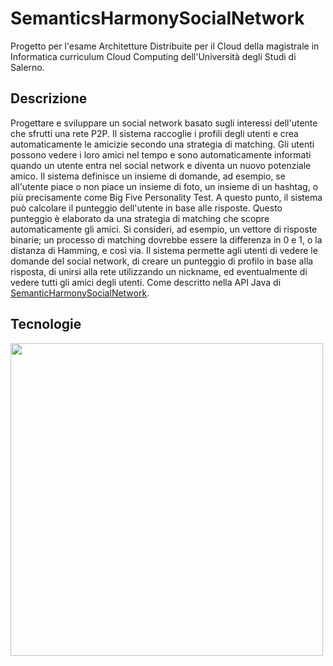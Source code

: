 # SemanticsHarmonySocialNetwork
Progetto per l'esame Architetture Distribuite per il Cloud della magistrale in Informatica curriculum Cloud Computing dell'Università degli Studi di Salerno.
## Descrizione
Progettare e sviluppare un social network basato sugli interessi dell'utente che sfrutti una rete P2P. Il sistema raccoglie i profili degli utenti e crea automaticamente le amicizie secondo una strategia di matching. Gli utenti possono vedere i loro amici nel tempo e sono automaticamente informati quando un utente entra nel social network e diventa un nuovo potenziale amico. Il sistema definisce un insieme di domande, ad esempio, se all'utente piace o non piace un insieme di foto, un insieme di un hashtag, o più precisamente come Big Five Personality Test. A questo punto, il sistema può calcolare il punteggio dell'utente in base alle risposte. Questo punteggio è elaborato da una strategia di matching che scopre automaticamente gli amici. Si consideri, ad esempio, un vettore di risposte binarie; un processo di matching dovrebbe essere la differenza in 0 e 1, o la distanza di Hamming, e così via. Il sistema permette agli utenti di vedere le domande del social network, di creare un punteggio di profilo in base alla risposta, di unirsi alla rete utilizzando un nickname, ed eventualmente di vedere tutti gli amici degli utenti. Come descritto nella API Java di <a href="https://github.com/spagnuolocarmine/distributedsystems_class_2020/blob/master/homework/SemanticHarmonySocialNetwork.java"> SemanticHarmonySocialNetwork</a>.
## Tecnologie
<img align="center" height="500" src="https://github.com/mario-santoro/SemanticsHarmonySocialNetwork/blob/main/tecnologie.png?raw=true" >
 
  
  
